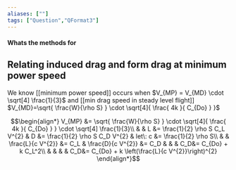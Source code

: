 ```yaml
---
aliases: [""]
tags: ["Question","QFormat3"]
---
```


#### Whats the methods for
## Relating induced drag and form drag at minimum power speed
We know [[minimum power speed]] occurs when $V_{MP} = V_{MD} \cdot \sqrt[4] \frac{1}{3}$ and [[min drag speed in steady level flight]] $V_{MD}=\sqrt{ \frac{W}{\rho S} } \cdot \sqrt[4]{  \frac{ 4k }{ C_{Do} }   }$

$$\begin{align*}
  V_{MP} &= \sqrt{ \frac{W}{\rho S} } \cdot \sqrt[4]{  \frac{ 4k }{ C_{Do} }   } \cdot \sqrt[4] \frac{1}{3}\\ 
& & L &= \frac{1}{2} \rho S C_L V^{2} & D &= \frac{1}{2} \rho S C_D V^{2} & let\: c &= \frac{1}{2} \rho S\\
& & \frac{L}{c V^{2}} &=  C_L  & \frac{D}{c V^{2}} &=  C_D & & & C_D&= C_{Do} + k C_L^2\\
& & &  & C_D&= C_{Do} + k \left(\frac{L}{c V^{2}}\right)^{2}
\end{align*}$$


